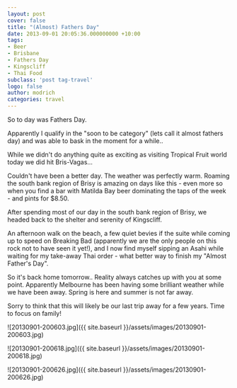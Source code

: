 ```yaml
---
layout: post
cover: false
title: "(Almost) Fathers Day"
date: 2013-09-01 20:05:36.000000000 +10:00
tags: 
- Beer
- Brisbane
- Fathers Day
- Kingscliff
- Thai Food
subclass: 'post tag-travel'
logo: false
author: modrich
categories: travel
---
```

So to day was Fathers Day.

Apparently I qualify in the "soon to be category" (lets call it almost fathers day) and was able to bask in the moment for a while..

While we didn't do anything quite as exciting as visiting Tropical Fruit world today we did hit Bris-Vagas...

Couldn't have been a better day. The weather was perfectly warm. Roaming the south bank region of Brisy is amazing on days like this - even more so when you find a bar with Matilda Bay beer dominating the taps of the week - and pints for $8.50.

After spending most of our day in the south bank region of Brisy, we headed back to the shelter and serenity of Kingscliff.

An afternoon walk on the beach, a few quiet bevies if the suite while coming up to speed on Breaking Bad (apparently we are the only people on this rock not to have seen it yet!), and I now find myself sipping an Asahi while waiting for my take-away Thai order - what better way to finish my "Almost Father's Day".

So it's back home tomorrow.. Reality always catches up with you at some point. Apparently Melbourne has been having some brilliant weather while we have been away. Spring is here and summer is not far away.

Sorry to think that this will likely be our last trip away for a few years. Time to focus on family!

![20130901-200603.jpg]({{ site.baseurl }}/assets/images/20130901-200603.jpg)

![20130901-200618.jpg]({{ site.baseurl }}/assets/images/20130901-200618.jpg)

![20130901-200626.jpg]({{ site.baseurl }}/assets/images/20130901-200626.jpg)

